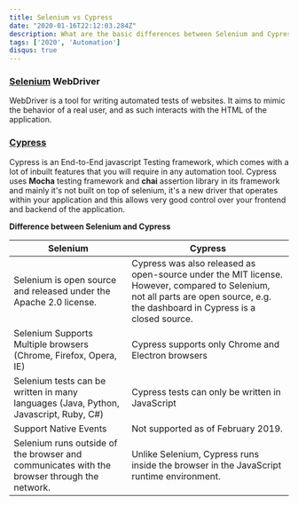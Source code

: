 ```yaml
---
title: Selenium vs Cypress
date: "2020-01-16T22:12:03.284Z"
description: What are the basic differences between Selenium and Cypress? Why Cypress is the trend in today's market?
tags: ['2020', 'Automation']
disqus: true
---
```

 
### [Selenium](https://selenium.dev/) WebDriver
WebDriver is a tool for writing automated tests of websites. It aims to mimic the behavior of a real user, and as such interacts with the HTML of the application.

### [Cypress](https://cypress.io)

Cypress is an End-to-End javascript Testing framework, which comes with a lot of inbuilt features that you will require in any automation tool. Cypress uses **Mocha** testing framework and **chai** assertion library in its framework and mainly it's not built on top of selenium, it's a new driver that operates within your application and this allows very good control over your frontend and backend of the application.
 
**Difference between Selenium and Cypress**
 
| Selenium | Cypress |
|--|--|
| Selenium is open source and released under the Apache 2.0 license. | Cypress was also released as open-source under the MIT license. However, compared to Selenium, not all parts are open source, e.g. the dashboard in Cypress is a closed source. |
| Selenium Supports Multiple browsers (Chrome, Firefox, Opera, IE) | Cypress supports only Chrome and Electron browsers |
| Selenium tests can be written in many languages (Java, Python, Javascript, Ruby, C#) | Cypress tests can only be written in JavaScript |
| Support Native Events | Not supported as of February 2019. |
| Selenium runs outside of the browser and communicates with the browser through the network. | Unlike Selenium, Cypress runs inside the browser in the JavaScript runtime environment. |